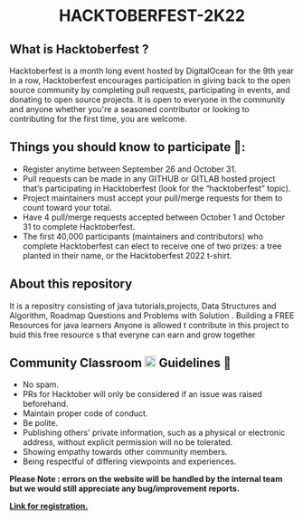 # <center>**HACKTOBERFEST-2K22**</center>
## **What is Hacktoberfest ?**
Hacktoberfest is a month long event hosted by DigitalOcean for the 9th year in a row, Hacktoberfest encourages participation in giving back to the open source community by completing pull requests, participating in events, and donating to open source projects.
It is open to everyone in the community and anyone whether you're a seasoned contributor or looking to contributing for the first time, you are welcome. 

## **Things you should know to participate 🤔:**
- Register anytime between September 26 and October 31.
- Pull requests can be made in any GITHUB or GITLAB hosted project that’s participating in Hacktoberfest (look for the “hacktoberfest” topic).
- Project maintainers must accept your pull/merge requests for them to count toward your total.
- Have 4 pull/merge requests accepted between October 1 and October 31 to complete Hacktoberfest.
- The first 40,000 participants (maintainers and contributors) who complete Hacktoberfest can elect to receive one of two prizes: a tree planted in their name, or the Hacktoberfest 2022 t-shirt.

## **About this repository**

It is a repositry consisting of java tutorials,projects, Data Structures and Algorithm, Roadmap Questions and Problems with Solution . Building a FREE Resources for java learners Anyone is allowed t contribute in this project to buid this free resource s that everyne can earn and grow together


## **Community Classroom <img width="20px" src="https://yt3.ggpht.com/7xZQZivs7_mQA-uvO64u9vxIqyhrfLNDSPjQEuxehnnq98fe76OHkt0ohTnZVdZwZdckZBam=s900-c-k-c0x00ffffff-no-rj"> Guidelines 🥸**
- No spam.
- PRs for Hacktober will only be considered if an issue was raised beforehand.
- Maintain proper code of conduct.
- Be polite.
- Publishing others' private information, such as a physical or electronic address, without explicit permission will no be tolerated.
- Showing empathy towards other community members.
- Being respectful of differing viewpoints and experiences.

**Please Note : errors on the website will be handled by the internal team but we would still appreciate any bug/improvement reports.**

[**Link for registration.**](https://hacktoberfest.com/)
